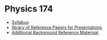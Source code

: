 # Physics 174 

+ [Syllabus](syllabus)
+ [library of Reference Papers for Presentations](library)
+ [Additional Background Reference Materisal](additional-references)
